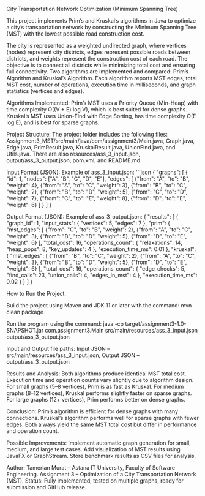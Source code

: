 City Transportation Network Optimization (Minimum Spanning Tree)

This project implements Prim’s and Kruskal’s algorithms in Java to optimize a city’s transportation network by constructing the Minimum Spanning Tree (MST) with the lowest possible road construction cost.

The city is represented as a weighted undirected graph, where vertices (nodes) represent city districts, edges represent possible roads between districts, and weights represent the construction cost of each road. The objective is to connect all districts while minimizing total cost and ensuring full connectivity. Two algorithms are implemented and compared: Prim’s Algorithm and Kruskal’s Algorithm. Each algorithm reports MST edges, total MST cost, number of operations, execution time in milliseconds, and graph statistics (vertices and edges).

Algorithms Implemented: Prim’s MST uses a Priority Queue (Min-Heap) with time complexity O((V + E) log V), which is best suited for dense graphs. Kruskal’s MST uses Union-Find with Edge Sorting, has time complexity O(E log E), and is best for sparse graphs.

Project Structure: The project folder includes the following files: Assignment3_MST/src/main/java/com/assignment3/Main.java, Graph.java, Edge.java, PrimResult.java, KruskalResult.java, UnionFind.java, and Utils.java. There are also resources/ass_3_input.json, output/ass_3_output.json, pom.xml, and README.md.

Input Format (JSON): Example of ass_3_input.json:
'''json
{ "graphs": [ { "id": 1, "nodes": ["A", "B", "C", "D", "E"], "edges": [ {"from": "A", "to": "B", "weight": 4}, {"from": "A", "to": "C", "weight": 3}, {"from": "B", "to": "C", "weight": 2}, {"from": "B", "to": "D", "weight": 5}, {"from": "C", "to": "D", "weight": 7}, {"from": "C", "to": "E", "weight": 8}, {"from": "D", "to": "E", "weight": 6} ] } ] }

Output Format (JSON): Example of ass_3_output.json:
{ "results": [ { "graph_id": 1, "input_stats": { "vertices": 5, "edges": 7 }, "prim": { "mst_edges": [ {"from": "C", "to": "B", "weight": 2}, {"from": "A", "to": "C", "weight": 3}, {"from": "B", "to": "D", "weight": 5}, {"from": "D", "to": "E", "weight": 6} ], "total_cost": 16, "operations_count": { "relaxations": 14, "heap_pops": 8, "key_updates": 4 }, "execution_time_ms": 0.01 }, "kruskal": { "mst_edges": [ {"from": "B", "to": "C", "weight": 2}, {"from": "A", "to": "C", "weight": 3}, {"from": "B", "to": "D", "weight": 5}, {"from": "D", "to": "E", "weight": 6} ], "total_cost": 16, "operations_count": { "edge_checks": 5, "find_calls": 23, "union_calls": 4, "edges_in_mst": 4 }, "execution_time_ms": 0.02 } } ] }

How to Run the Project:

Build the project using Maven and JDK 11 or later with the command: mvn clean package

Run the program using the command: java -cp target/assignment3-1.0-SNAPSHOT.jar com.assignment3.Main src/main/resources/ass_3_input.json output/ass_3_output.json

Input and Output file paths: Input JSON – src/main/resources/ass_3_input.json, Output JSON – output/ass_3_output.json

Results and Analysis: Both algorithms produce identical MST total cost. Execution time and operation counts vary slightly due to algorithm design. For small graphs (5–8 vertices), Prim is as fast as Kruskal. For medium graphs (8–12 vertices), Kruskal performs slightly faster on sparse graphs. For large graphs (12+ vertices), Prim performs better on dense graphs.

Conclusion: Prim’s algorithm is efficient for dense graphs with many connections. Kruskal’s algorithm performs well for sparse graphs with fewer edges. Both always yield the same MST total cost but differ in performance and operation count.

Possible Improvements: Implement automatic graph generation for small, medium, and large test cases. Add visualization of MST results using JavaFX or GraphStream. Store benchmark results as CSV files for analysis.

Author: Tamerlan Murat – Astana IT University, Faculty of Software Engineering.
Assignment 3 – Optimization of a City Transportation Network (MST).
Status: Fully implemented, tested on multiple graphs, ready for submission and GitHub release.
